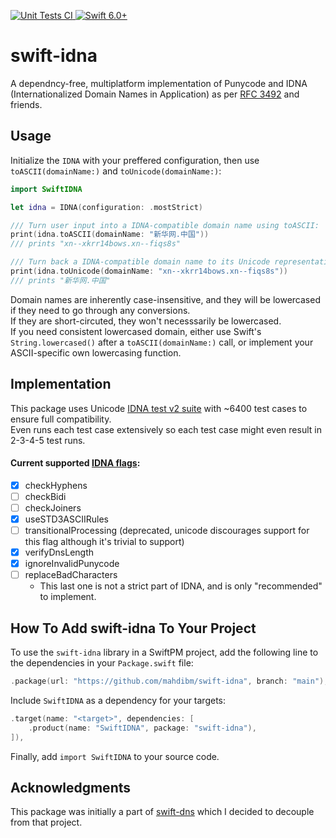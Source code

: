 <p>
    <a href="https://github.com/MahdiBM/swift-dns/actions/workflows/unit-tests.yml">
        <img
            src="https://img.shields.io/github/actions/workflow/status/MahdiBM/swift-idna/unit-tests.yml?event=push&style=plastic&logo=github&label=unit-tests&logoColor=%23ccc"
            alt="Unit Tests CI"
        >
    </a>
    <a href="https://swift.org">
        <img
            src="https://design.vapor.codes/images/swift60up.svg"
            alt="Swift 6.0+"
        >
    </a>
</p>

# swift-idna

A dependncy-free, multiplatform implementation of Punycode and IDNA (Internationalized Domain Names in Application) as per [RFC 3492](https://datatracker.ietf.org/doc/html/rfc3492) and friends.

## Usage

Initialize the `IDNA` with your preffered configuration, then use `toASCII(domainName:)` and `toUnicode(domainName:)`:

```swift
import SwiftIDNA

let idna = IDNA(configuration: .mostStrict)

/// Turn user input into a IDNA-compatible domain name using toASCII:
print(idna.toASCII(domainName: "新华网.中国"))
/// prints "xn--xkrr14bows.xn--fiqs8s"

/// Turn back a IDNA-compatible domain name to its Unicode representation using toUnicode:
print(idna.toUnicode(domainName: "xn--xkrr14bows.xn--fiqs8s"))
/// prints "新华网.中国"
```

Domain names are inherently case-insensitive, and they will be lowercased if they need to go through any conversions.   
If they are short-circuted, they won't necesssarily be lowercased.   
If you need consistent lowercased domain, either use Swift's `String.lowercased()` after a `toASCII(domainName:)` call, or implement your ASCII-specific own lowercasing function.

## Implementation
This package uses Unicode [IDNA test v2 suite](https://www.unicode.org/Public/idna/16.0.0/IdnaTestV2.txt) with ~6400 test cases to ensure full compatibility.   
Even runs each test case extensively so each test case might even result in 2-3-4-5 test runs.

#### Current supported [IDNA flags](https://www.unicode.org/reports/tr46/#Processing):
- [x] checkHyphens
- [ ] checkBidi
- [ ] checkJoiners
- [x] useSTD3ASCIIRules
- [ ] transitionalProcessing (deprecated, unicode discourages support for this flag although it's trivial to support)
- [x] verifyDnsLength
- [x] ignoreInvalidPunycode
- [ ] replaceBadCharacters
  * This last one is not a strict part of IDNA, and is only "recommended" to implement.

## How To Add swift-idna To Your Project

To use the `swift-idna` library in a SwiftPM project, 
add the following line to the dependencies in your `Package.swift` file:

```swift
.package(url: "https://github.com/mahdibm/swift-idna", branch: "main"),
```

Include `SwiftIDNA` as a dependency for your targets:

```swift
.target(name: "<target>", dependencies: [
    .product(name: "SwiftIDNA", package: "swift-idna"),
]),
```

Finally, add `import SwiftIDNA` to your source code.

## Acknowledgments

This package was initially a part of [swift-dns](https://github.com/MahdiBM/swift-dns) which I decided to decouple from that project.
